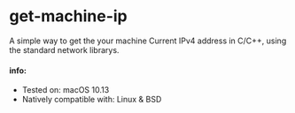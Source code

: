 # get-machine-ip
A simple way to get the your machine Current IPv4 address in C/C++, using the standard network librarys.

#### info:
* Tested on: macOS 10.13
* Natively compatible with: Linux & BSD

